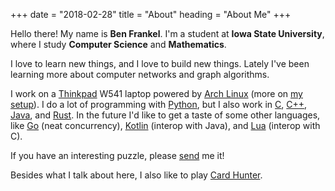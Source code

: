 +++
date = "2018-02-28"
title = "About"
heading = "About Me"
+++

Hello there! My name is **Ben Frankel**. I'm a student at **Iowa State University**, where I study **Computer Science** and **Mathematics**.

I love to learn new things, and I love to build new things. Lately I've been learning more about computer networks and graph algorithms.

I work on a [Thinkpad] W541 laptop powered by [Arch Linux] \(more on [my setup]). I do a lot of programming with [Python], but I also work in [C], [C++], [Java], and [Rust]. In the future I'd like to get a taste of some other languages, like [Go] \(neat concurrency), [Kotlin] \(interop with Java), and [Lua] \(interop with C).

If you have an interesting puzzle, please [send](mailto:ben.frankel7@gmail.com) me it!

Besides what I talk about here, I also like to play [Card Hunter].

[Python]: https://www.python.org
[C]: https://en.wikipedia.org/wiki/C_%28programming_language%29
[C++]: https://en.wikipedia.org/wiki/C%2B%2B
[Java]: https://en.wikipedia.org/wiki/Java_%28programming_language%29
[Rust]: https://www.rustlang.org
[Go]: https://en.wikipedia.org/wiki/Go_(programming_language)
[Kotlin]: https://kotlinlang.org
[Lua]: https://en.wikipedia.org/wiki/Lua_(programming_language)

[Thinkpad]: https://en.wikipedia.org/wiki/ThinkPad
[Arch Linux]: https://wiki.archlinux.org/index.php/Arch_Linux
[my setup]: https://github.com/benfrankel/dotfiles

[Card Hunter]: https://game.cardhunter.com
